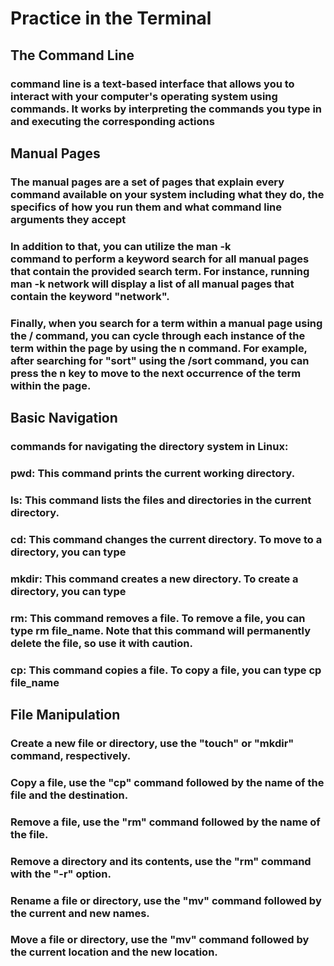 # Practice in the Terminal
## The Command Line
### command line is a text-based interface that allows you to interact with your computer's operating system using commands. It works by interpreting the commands you type in and executing the corresponding actions

## Manual Pages 
### The manual pages are a set of pages that explain every command available on your system including what they do, the specifics of how you run them and what command line arguments they accept

### In addition to that, you can utilize the man -k <search term> command to perform a keyword search for all manual pages that contain the provided search term. For instance, running man -k network will display a list of all manual pages that contain the keyword "network".

### Finally, when you search for a term within a manual page using the /<term> command, you can cycle through each instance of the term within the page by using the n command. For example, after searching for "sort" using the /sort command, you can press the n key to move to the next occurrence of the term within the page.

## Basic Navigation
### commands for navigating the directory system in Linux:

### pwd: This command prints the current working directory.
### ls: This command lists the files and directories in the current directory.
### cd: This command changes the current directory. To move to a directory, you can type 
### mkdir: This command creates a new directory. To create a directory, you can type 
### rm: This command removes a file. To remove a file, you can type rm file_name. Note that this command will permanently delete the file, so use it with caution.
### cp: This command copies a file. To copy a file, you can type cp file_name 

## File Manipulation
### Create a new file or directory, use the "touch" or "mkdir" command, respectively.
### Copy a file, use the "cp" command followed by the name of the file and the destination.
### Remove a file, use the "rm" command followed by the name of the file.
### Remove a directory and its contents, use the "rm" command with the "-r" option.
### Rename a file or directory, use the "mv" command followed by the current and new names.
### Move a file or directory, use the "mv" command followed by the current location and the new location.